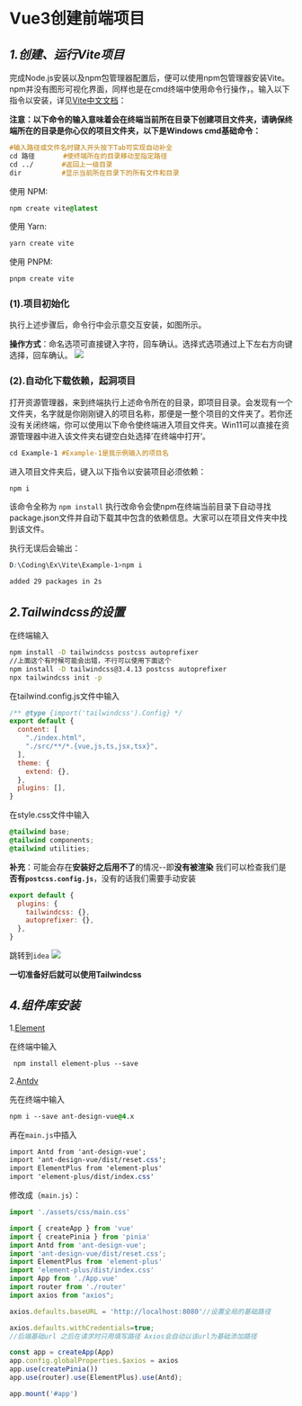 # **Vue3创建前端项目**

## *1.创建、运行Vite项目*


完成Node.js安装以及npm包管理器配置后，便可以使用npm包管理器安装Vite。npm并没有图形可视化界面，同样也是在cmd终端中使用命令行操作，。输入以下指令以安装，详见[Vite中文文档](https://cn.vitejs.dev/guide/)：

**注意：以下命令的输入意味着会在终端当前所在目录下创建项目文件夹，请确保终端所在的目录是你心仪的项目文件夹，以下是Windows cmd基础命令：**

```css
#输入路径或文件名时键入开头按下Tab可实现自动补全
cd 路径 		#使终端所在的目录移动至指定路径
cd ../		 #返回上一级目录
dir 		 #显示当前所在目录下的所有文件和目录
```

使用 NPM:

```css
npm create vite@latest
```

使用 Yarn:

```css
yarn create vite
```

使用 PNPM:

```css
pnpm create vite
```
### (1).项目初始化

执行上述步骤后，命令行中会示意交互安装，如图所示。

**操作方式**：命名选项可直接键入字符，回车确认。选择式选项通过上下左右方向键选择，回车确认。
![](https://www.fzpersonalweb.xyz/api/uploads/f9833344-1545-4c88-a674-55b12a0b32f8_image-20240930175003074.png)



### (2).自动化下载依赖，起洞项目

打开资源管理器，来到终端执行上述命令所在的目录，即项目目录。会发现有一个文件夹，名字就是你刚刚键入的项目名称，那便是一整个项目的文件夹了。若你还没有关闭终端，你可以使用以下命令使终端进入项目文件夹。Win11可以直接在资源管理器中进入该文件夹右键空白处选择’在终端中打开’。

```css
cd Example-1 #Example-1是我示例输入的项目名
```

进入项目文件夹后，键入以下指令以安装项目必须依赖：

```css
npm i 
```

该命令全称为 `npm install` 执行改命令会使npm在终端当前目录下自动寻找package.json文件并自动下载其中包含的依赖信息。大家可以在项目文件夹中找到该文件。

执行无误后会输出：

```css
D:\Coding\Ex\Vite\Example-1>npm i

added 29 packages in 2s
```

## *2.Tailwindcss的设置*

在终端输入

```bash
npm install -D tailwindcss postcss autoprefixer
//上面这个有时候可能会出错，不行可以使用下面这个
npm install -D tailwindcss@3.4.13 postcss autoprefixer
npx tailwindcss init -p
```

在tailwind.config.js文件中输入

```javascript
/** @type {import('tailwindcss').Config} */
export default {
  content: [
    "./index.html",
    "./src/**/*.{vue,js,ts,jsx,tsx}",
  ],
  theme: {
    extend: {},
  },
  plugins: [],
}
```

在style.css文件中输入

```css
@tailwind base;
@tailwind components;
@tailwind utilities;
```
**补充**：可能会存在**安装好之后用不了**的情况--即**没有被渲染**
我们可以检查我们是**否有`postcss.config.js`**，没有的话我们需要手动安装
```js
export default {
  plugins: {
    tailwindcss: {},
    autoprefixer: {},
  },
}
```



跳转到`idea`
![](https://www.fzpersonalweb.xyz/api/uploads/6a5800a5-a581-467a-82fa-9dafc5c3d608_image-20241020151206576.png)


**一切准备好后就可以使用Tailwindcss**
## ***4.组件库安装***

1.[Element](https://element-plus.org/zh-CN/guide/quickstart.html)

在终端中输入

```css
 npm install element-plus --save
```

2.[Antdv](https://www.antdv.com/docs/vue/getting-started-cn)

先在终端中输入

```css
npm i --save ant-design-vue@4.x
```

再在`main.js`中插入

```css
import Antd from 'ant-design-vue';
import 'ant-design-vue/dist/reset.css';
import ElementPlus from 'element-plus'
import 'element-plus/dist/index.css'
```

修改成（`main.js`）：

```javascript
import './assets/css/main.css'

import { createApp } from 'vue'
import { createPinia } from 'pinia'
import Antd from 'ant-design-vue';
import 'ant-design-vue/dist/reset.css';
import ElementPlus from 'element-plus'
import 'element-plus/dist/index.css'
import App from './App.vue'
import router from './router'
import axios from "axios";

axios.defaults.baseURL = 'http://localhost:8080'//设置全局的基础路径

axios.defaults.withCredentials=true;
//后端基础url 之后在请求时只用填写路径 Axios会自动以该url为基础添加路径

const app = createApp(App)
app.config.globalProperties.$axios = axios
app.use(createPinia())
app.use(router).use(ElementPlus).use(Antd);

app.mount('#app')


```